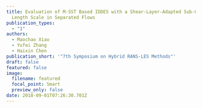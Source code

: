 ```yaml
---
title: Evaluation of M-SST Based IDDES with a Shear-Layer-Adapted Sub-Grid
  Length Scale in Separated Flows
publication_types:
  - "1"
authors:
  - Maochao Xiao
  - Yufei Zhang
  - Haixin Chen
publication_short: '"7th Symposium on Hybrid RANS-LES Methods"'
draft: false
featured: false
image:
  filename: featured
  focal_point: Smart
  preview_only: false
date: 2018-09-01T07:26:30.701Z
---
```

